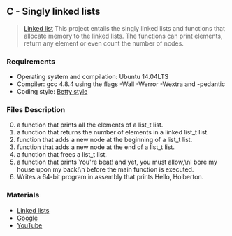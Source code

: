 ## C - Singly linked lists
> [Linked list](https://en.wikipedia.org/wiki/Linked_list)
> This project entails the singly linked lists and functions that allocate memory to the linked lists.
> The functions can print elements, return any element or even count the number of nodes.

### Requirements
* Operating system and compilation: Ubuntu 14.04LTS
* Compiler: gcc 4.8.4 using the flags -Wall -Werror -Wextra and -pedantic
* Coding style: [Betty style](https://github.com/holbertonschool/Betty/blob/master/betty-style.pl)

### Files Description
0. a function that prints all the elements of a list_t list.
1. a function that returns the number of elements in a linked list_t list.
2.  function that adds a new node at the beginning of a list_t list.
3.  function that adds a new node at the end of a list_t list.
4. a function that frees a list_t list.
5. a function that prints You're beat! and yet, you must allow,\nI bore my house upon my back!\n before the main function is executed.
6. Writes a 64-bit program in assembly that prints Hello, Holberton.

### Materials
* [Linked lists](https://www.youtube.com/watch?v=udapt4FGY20&t=130s)
* [Google](https://www.google.com/#q=linked+lists)
* [YouTube](https://www.youtube.com/results?search_query=linked+lists)